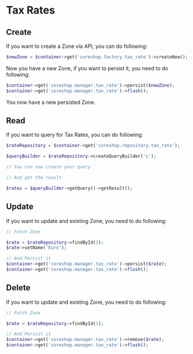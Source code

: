 # Tax Rates

## Create
If you want to create a Zone via API, you can do following:

```php
$newZone = $container->get('coreshop.factory.tax_rate')->createNew();
```

Now you have a new Zone, if you want to persist it, you need to do following:

```php
$container->get('coreshop.manager.tax_rate')->persist($newZone);
$container->get('coreshop.manager.tax_rate')->flush();
```

You now have a new persisted Zone.

## Read

If you want to query for Tax Rates, you can do following:

```php
$rateRepository = $container->get('coreshop.repository.tax_rate');

$queryBuilder = $rateRepository->createQueryBuilder('c');

// You can now create your query

// And get the result

$rates = $queryBuilder->getQuery()->getResult();

```

## Update

If you want to update and existing Zone, you need to do following:

```php
// Fetch Zone

$rate = $rateRepository->findById(1);
$rate->setName('Euro');

// And Persist it
$container->get('coreshop.manager.tax_rate')->persist($rate);
$container->get('coreshop.manager.tax_rate')->flush();
```

## Delete
If you want to update and existing Zone, you need to do following:

```php
// Fetch Zone

$rate = $rateRepository->findById(1);

// And Persist it
$container->get('coreshop.manager.tax_rate')->remove($rate);
$container->get('coreshop.manager.tax_rate')->flush();
```